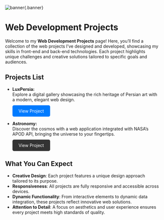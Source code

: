 ![banner](/web.jpg){.banner}

# Web Development Projects

Welcome to my **Web Development Projects** page! Here, you’ll find a collection of the web projects I’ve designed and developed, showcasing my skills in front-end and back-end technologies. Each project highlights unique challenges and creative solutions tailored to specific goals and audiences.

## Projects List

- **LuxPersia:**  
  Explore a digital gallery showcasing the rich heritage of Persian art with a modern, elegant web design.  
  <a href="/portfolio/web-development/luxpersia.md" class="btn" style="display: inline-block; margin-top: 10px; padding: 10px 20px; background-color: #007BFF; color: white; text-decoration: none; border-radius: 5px;">View Project</a>

- **Astronomy:**  
  Discover the cosmos with a web application integrated with NASA’s APOD API, bringing the universe to your fingertips.  
  <a href="/portfolio/web-development/astronomy.md" class="btn" style="display: inline-block; margin-top: 10px; padding: 10px 20px; background-color: #333; color: white; text-decoration: none; border-radius: 5px;">View Project</a>

## What You Can Expect
- **Creative Design**: Each project features a unique design approach tailored to its purpose.
- **Responsiveness**: All projects are fully responsive and accessible across devices.
- **Dynamic Functionality**: From interactive elements to dynamic data integration, these projects reflect innovative web solutions.
- **Attention to Detail**: A focus on aesthetics and user experience ensures every project meets high standards of quality.
